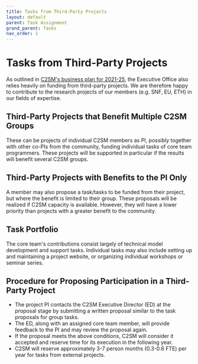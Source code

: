 ```yaml
---
title: Tasks from Third-Party Projects
layout: default
parent: Task Assignment
grand_parent: Tasks
nav_order: 1
---
```


# Tasks from Third-Party Projects
As outlined in [C2SM's business plan for 2021-25](https://ethz.ch/content/dam/ethz/special-interest/usys/c2sm-dam/center/documents/c2sm_business_plan_final_18nov19.pdf), the Executive Office also relies heavily on funding from third-party projects. We are therefore happy to contribute to the research projects of our members (e.g. SNF, EU, ETH) in our fields of expertise.

## Third-Party Projects that Benefit Multiple C2SM Groups
These can be projects of individual C2SM members as PI, possibly together with other co-PIs from the community, funding individual tasks of core team programmers. These projects will be supported in particular if the results will benefit several C2SM groups.

## Third-Party Projects with Benefits to the PI Only
A member may also propose a task/tasks to be funded from their project, but where the benefit is limited to their group. These proposals will be realized if C2SM capacity is available. However, they will have a lower priority than projects with a greater benefit to the community.

## Task Portfolio
The core team's contributions consist largely of technical model development and support tasks. Individual tasks may also include setting up and maintaining a project website, or organizing individual workshops or seminar series.

## Procedure for Proposing Participation in a Third-Party Project
- The project PI contacts the C2SM Executive Director (ED) at the proposal stage by submitting a written proposal similar to the task proposals for group tasks.
- The ED, along with an assigned core team member, will provide feedback to the PI and may review the proposal again.
- If the proposal meets the above conditions, C2SM will consider it accepted and reserve time for its execution in the following year.
- C2SM will reserve approximately 3-7 person months (0.3-0.6 FTE) per year for tasks from external projects.
